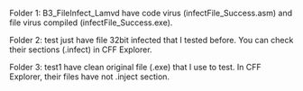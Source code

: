 Folder 1: B3_FileInfect_Lamvd have code virus (infectFile_Success.asm) and file virus compiled (infectFile_Success.exe). 

Folder 2: test just have file 32bit infected that I tested before. You can check their sections (.infect) in CFF Explorer. 

Folder 3: test1 have clean original file (.exe) that I use to test. In CFF Explorer, their files have not .inject section.
